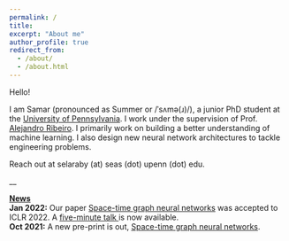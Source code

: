 ```yaml
---
permalink: /
title: 
excerpt: "About me"
author_profile: true
redirect_from: 
  - /about/
  - /about.html
---
```


Hello! 

I am Samar (pronounced as Summer or /ˈsʌmə(ɹ)/), a junior PhD student at the <a href="https://www.upenn.edu/">University of Pennsylvania</a>. I work under the supervision of Prof. <a href="https://alelab.seas.upenn.edu/alejandro-ribeiro/">Alejandro Ribeiro</a>. I primarily work on building a better understanding of machine learning. I also design new neural network architectures to tackle engineering problems.

Reach out at selaraby (at) seas (dot) upenn (dot) edu.

__

<u><b>News</b></u>
<br><b>Jan 2022:</b> Our paper <a href="https://bit.ly/3amHDzL">Space-time graph neural networks</a> was accepted to ICLR 2022. A <a href="https://bit.ly/3EQeV91"> five-minute talk </a> is now available.
<br><b>Oct 2021:</b> A new pre-print is out, <a href="https://bit.ly/3amHDzL">Space-time graph neural networks</a>.




